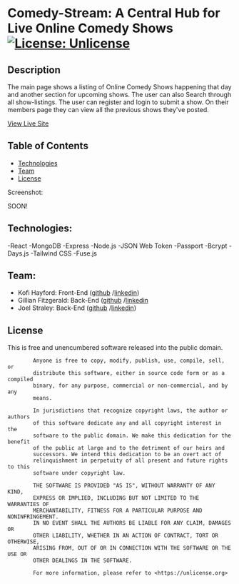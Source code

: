 # Comedy-Stream: A Central Hub for Live Online Comedy Shows [![License: Unlicense](https://img.shields.io/badge/license-Unlicense-blue.svg)](http://unlicense.org/)

## Description
The main page shows a listing of Online Comedy Shows happening that day and another section for upcoming shows. The user can also Search through all show-listings. The user can register and login to submit a show. On their members page they can view all the previous shows they've posted. 

[View Live Site](https://comedystream.herokuapp.com/)

## Table of Contents

* [Technologies](#Technologies)
* [Team](#Team)
* [License](#License)

Screenshot: 

SOON!



## <a name="Technologies">Technologies:</a>
-React
-MongoDB
-Express
-Node.js
-JSON Web Token
-Passport
-Bcrypt
-Days.js
-Tailwind CSS
-Fuse.js


## <a name="Team">Team:</a>
- Kofi Hayford: Front-End ([github](https://github.com/kofihayford) /[linkedin](https://www.linkedin.com/in/kofihayford/))
- Gillian Fitzgerald: Back-End ([github](https://github.com/GKFitz) /[linkedin]()
- Joel Straley: Back-End ([github](https://github.com/JoelStraley) /[linkedin](https://www.linkedin.com/in/joel-straley-559aab97/))

## <a name="License">License</a>
This is free and unencumbered software released into the public domain.
    
            Anyone is free to copy, modify, publish, use, compile, sell, or
            distribute this software, either in source code form or as a compiled
            binary, for any purpose, commercial or non-commercial, and by any
            means.
            
            In jurisdictions that recognize copyright laws, the author or authors
            of this software dedicate any and all copyright interest in the
            software to the public domain. We make this dedication for the benefit
            of the public at large and to the detriment of our heirs and
            successors. We intend this dedication to be an overt act of
            relinquishment in perpetuity of all present and future rights to this
            software under copyright law.
            
            THE SOFTWARE IS PROVIDED "AS IS", WITHOUT WARRANTY OF ANY KIND,
            EXPRESS OR IMPLIED, INCLUDING BUT NOT LIMITED TO THE WARRANTIES OF
            MERCHANTABILITY, FITNESS FOR A PARTICULAR PURPOSE AND NONINFRINGEMENT.
            IN NO EVENT SHALL THE AUTHORS BE LIABLE FOR ANY CLAIM, DAMAGES OR
            OTHER LIABILITY, WHETHER IN AN ACTION OF CONTRACT, TORT OR OTHERWISE,
            ARISING FROM, OUT OF OR IN CONNECTION WITH THE SOFTWARE OR THE USE OR
            OTHER DEALINGS IN THE SOFTWARE.
            
            For more information, please refer to <https://unlicense.org>
